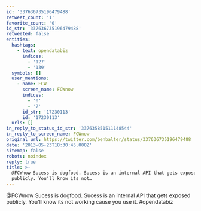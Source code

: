 ```yaml
---
id: '337636735196479488'
retweet_count: '1'
favorite_count: '0'
id_str: '337636735196479488'
retweeted: false
entities:
  hashtags:
    - text: opendatabiz
      indices:
        - '127'
        - '139'
  symbols: []
  user_mentions:
    - name: FCW
      screen_name: FCWnow
      indices:
        - '0'
        - '7'
      id_str: '17230113'
      id: '17230113'
  urls: []
in_reply_to_status_id_str: '337635851511148544'
in_reply_to_screen_name: FCWnow
original_url: https://twitter.com/benbalter/status/337636735196479488
date: '2013-05-23T18:30:45.000Z'
sitemap: false
robots: noindex
reply: true
title: >-
  @FCWnow Sucess is dogfood. Sucess is an internal API that gets exposed
  publicly. You'll know its not…
---
```


@FCWnow Sucess is dogfood. Sucess is an internal API that gets exposed publicly. You'll know its not working cause you use it. #opendatabiz